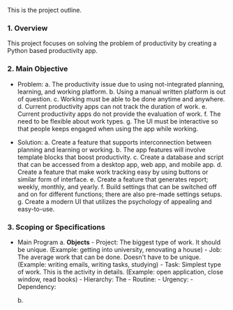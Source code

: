 This is the project outline.

### 1. Overview

This project focuses on solving the problem of productivity by creating a Python based productivity app.

### 2. Main Objective

- Problem:
    a. The productivity issue due to using not-integrated planning, learning, and working platform.
    b. Using a manual written platform is out of question.
    c. Working must be able to be done anytime and anywhere.
    d. Current productivity apps can not track the duration of work.
    e. Current productivity apps do not provide the evaluation of work.
    f. The need to be flexible about work types.
    g. The UI must be interactive so that people keeps engaged when using the app while working.


- Solution:
    a. Create a feature that supports interconnection between planning and learning or working.
    b. The app features will involve template blocks that boost productivity.
    c. Create a database and script that can be accessed from a desktop app, web app, and mobile app.
    d. Create a feature that make work tracking easy by using buttons or similar form of interface.
    e. Create a feature that generates report; weekly, monthly, and yearly.
    f. Build settings that can be switched off and on for different functions; there are also pre-made settings setups.
    g. Create a modern UI that utilizes the psychology of appealing and easy-to-use.

### 3. Scoping or Specifications

- Main Program
    a. **Objects**
        - Project: The biggest type of work. It should be unique. (Example: getting into university, renovating a house)
        - Job: The average work that can be done. Doesn't have to be unique. (Example: writing emails, writing tasks, studying)
        - Task: Simplest type of work. This is the activity in details. (Example: open application, close window, read books)
        - Hierarchy: The 
        - Routine:
        - Urgency: 
        - Dependency:

    b.

